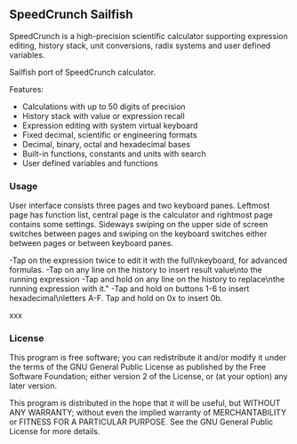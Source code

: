 ## SpeedCrunch Sailfish

SpeedCrunch is a high-precision scientific calculator supporting expression editing, history stack, unit conversions, radix systems and user defined variables.

Sailfish port of SpeedCrunch calculator.

Features:
- Calculations with up to 50 digits of precision
- History stack with value or expression recall
- Expression editing with system virtual keyboard
- Fixed decimal, scientific or engineering formats
- Decimal, binary, octal and hexadecimal bases
- Built-in functions, constants and units with search
- User defined variables and functions

### Usage

User interface consists three pages and two keyboard panes. Leftmost page has function list,
central page is the calculator and rightmost page contains some settings. Sideways swiping on the
upper side of screen switches between pages and swiping on the keyboard switches either between
pages or between keyboard panes.

-Tap on the expression twice to edit it with the full\nkeyboard, for advanced formulas.
-Tap on any line on the history to insert result value\nto the running expression
-Tap and hold on any line on the history to replace\nthe running expression with it."
-Tap and hold on buttons 1-6 to insert hexadecimal\nletters A-F. Tap and hold on 0x to insert 0b.

xxx

### License

This program is free software; you can redistribute it and/or modify it under the terms of the GNU
General Public License as published by the Free Software Foundation; either version 2 of the
License, or (at your option) any later version.

This program is distributed in the hope that it will be useful, but WITHOUT ANY WARRANTY; without
even the implied warranty of MERCHANTABILITY or FITNESS FOR A PARTICULAR PURPOSE. See the GNU
General Public License for more details.
